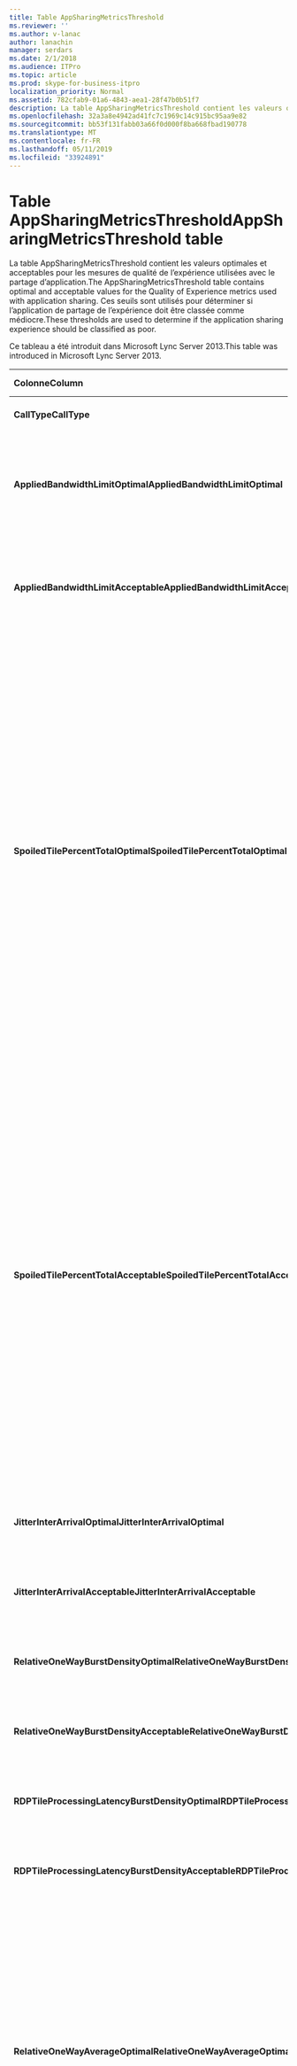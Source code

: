 ```yaml
---
title: Table AppSharingMetricsThreshold
ms.reviewer: ''
ms.author: v-lanac
author: lanachin
manager: serdars
ms.date: 2/1/2018
ms.audience: ITPro
ms.topic: article
ms.prod: skype-for-business-itpro
localization_priority: Normal
ms.assetid: 782cfab9-01a6-4843-aea1-28f47b0b51f7
description: La table AppSharingMetricsThreshold contient les valeurs optimales et acceptables pour les mesures de qualité de l’expérience utilisées avec le partage d’application. Ces seuils sont utilisés pour déterminer si l’application de partage de l’expérience doit être classée comme médiocre.
ms.openlocfilehash: 32a3a8e4942ad41fc7c1969c14c915bc95aa9e82
ms.sourcegitcommit: bb53f131fabb03a66f0d000f8ba668fbad190778
ms.translationtype: MT
ms.contentlocale: fr-FR
ms.lasthandoff: 05/11/2019
ms.locfileid: "33924891"
---
```

# <a name="appsharingmetricsthreshold-table"></a><span data-ttu-id="035f1-104">Table AppSharingMetricsThreshold</span><span class="sxs-lookup"><span data-stu-id="035f1-104">AppSharingMetricsThreshold table</span></span>
 
<span data-ttu-id="035f1-105">La table AppSharingMetricsThreshold contient les valeurs optimales et acceptables pour les mesures de qualité de l’expérience utilisées avec le partage d’application.</span><span class="sxs-lookup"><span data-stu-id="035f1-105">The AppSharingMetricsThreshold table contains optimal and acceptable values for the Quality of Experience metrics used with application sharing.</span></span> <span data-ttu-id="035f1-106">Ces seuils sont utilisés pour déterminer si l’application de partage de l’expérience doit être classée comme médiocre.</span><span class="sxs-lookup"><span data-stu-id="035f1-106">These thresholds are used to determine if the application sharing experience should be classified as poor.</span></span>
  
<span data-ttu-id="035f1-107">Ce tableau a été introduit dans Microsoft Lync Server 2013.</span><span class="sxs-lookup"><span data-stu-id="035f1-107">This table was introduced in Microsoft Lync Server 2013.</span></span>
  
|<span data-ttu-id="035f1-108">**Colonne**</span><span class="sxs-lookup"><span data-stu-id="035f1-108">**Column**</span></span>|<span data-ttu-id="035f1-109">**Type de données**</span><span class="sxs-lookup"><span data-stu-id="035f1-109">**Data Type**</span></span>|<span data-ttu-id="035f1-110">**Clé/Index**</span><span class="sxs-lookup"><span data-stu-id="035f1-110">**Key/Index**</span></span>|<span data-ttu-id="035f1-111">**Détails**</span><span class="sxs-lookup"><span data-stu-id="035f1-111">**Details**</span></span>|
|:-----|:-----|:-----|:-----|
|<span data-ttu-id="035f1-112">**CallType**</span><span class="sxs-lookup"><span data-stu-id="035f1-112">**CallType**</span></span> <br/> |<span data-ttu-id="035f1-113">int</span><span class="sxs-lookup"><span data-stu-id="035f1-113">int</span></span>  <br/> |<span data-ttu-id="035f1-114">Principal</span><span class="sxs-lookup"><span data-stu-id="035f1-114">Primary</span></span>  <br/> |<span data-ttu-id="035f1-115">Type d’appel a été passé.</span><span class="sxs-lookup"><span data-stu-id="035f1-115">Type of call that was placed.</span></span>  <br/> |
|<span data-ttu-id="035f1-116">**AppliedBandwidthLimitOptimal**</span><span class="sxs-lookup"><span data-stu-id="035f1-116">**AppliedBandwidthLimitOptimal**</span></span> <br/> |<span data-ttu-id="035f1-117">int</span><span class="sxs-lookup"><span data-stu-id="035f1-117">int</span></span>  <br/> ||<span data-ttu-id="035f1-118">Limitation de bande passante optimale pour le partage d’application.</span><span class="sxs-lookup"><span data-stu-id="035f1-118">Optimal bandwidth limitation for application sharing.</span></span> <span data-ttu-id="035f1-119">La valeur par défaut est 1000000.</span><span class="sxs-lookup"><span data-stu-id="035f1-119">The default value is 1000000.</span></span>  <br/> |
|<span data-ttu-id="035f1-120">**AppliedBandwidthLimitAcceptable**</span><span class="sxs-lookup"><span data-stu-id="035f1-120">**AppliedBandwidthLimitAcceptable**</span></span> <br/> |<span data-ttu-id="035f1-121">int</span><span class="sxs-lookup"><span data-stu-id="035f1-121">int</span></span>  <br/> ||<span data-ttu-id="035f1-122">Limitation de bande passante acceptable pour le partage d’application.</span><span class="sxs-lookup"><span data-stu-id="035f1-122">Acceptable bandwidth limitation for application sharing.</span></span> <span data-ttu-id="035f1-123">La valeur par défaut est 500000.</span><span class="sxs-lookup"><span data-stu-id="035f1-123">The default value is 500000.</span></span>  <br/> |
|<span data-ttu-id="035f1-124">**SpoiledTilePercentTotalOptimal**</span><span class="sxs-lookup"><span data-stu-id="035f1-124">**SpoiledTilePercentTotalOptimal**</span></span> <br/> |<span data-ttu-id="035f1-125">Decimal(5,2)</span><span class="sxs-lookup"><span data-stu-id="035f1-125">decimal(5,2)</span></span>  <br/> ||<span data-ttu-id="035f1-126">Taux optimal pour les mosaïques « altérées » pour classer une qualité de partage d’Application.</span><span class="sxs-lookup"><span data-stu-id="035f1-126">Optimal percentage rate for "spoiled" tiles for classifying an Application Sharing quality.</span></span> <span data-ttu-id="035f1-127">Cette valeur est le pourcentage du contenu dans le fichier partagé qui n’a pas atteint le spectateur.</span><span class="sxs-lookup"><span data-stu-id="035f1-127">This value is the percentage of the content from the sharer that did not reach the viewer.</span></span> <span data-ttu-id="035f1-128">Le contenu peut être ignoré (ou endommagé) lorsque le fichier partagé ignore les mosaïques à partir de la source graphique ou la ASMCU disposer en mosaïque ignore disposer en mosaïque à partir du fichier partagé respectivement.</span><span class="sxs-lookup"><span data-stu-id="035f1-128">Content may be discarded (or spoiled) when the sharer discards tiles from the graphics source or the ASMCU tiles discards tiles from Sharer respectively.</span></span> <span data-ttu-id="035f1-129">La valeur par défaut est % 11.</span><span class="sxs-lookup"><span data-stu-id="035f1-129">The default value is 11 percent.</span></span>  <br/> |
|<span data-ttu-id="035f1-130">**SpoiledTilePercentTotalAcceptable**</span><span class="sxs-lookup"><span data-stu-id="035f1-130">**SpoiledTilePercentTotalAcceptable**</span></span> <br/> |<span data-ttu-id="035f1-131">Decimal(5,2)</span><span class="sxs-lookup"><span data-stu-id="035f1-131">decimal(5,2)</span></span>  <br/> ||<span data-ttu-id="035f1-132">Pourcentage acceptable pour les mosaïques « altérées » pour classer une qualité de partage d’Application.</span><span class="sxs-lookup"><span data-stu-id="035f1-132">Acceptable percentage rate for "spoiled" tiles for classifying an Application Sharing quality.</span></span> <span data-ttu-id="035f1-133">Cette valeur est le pourcentage du contenu dans le fichier partagé qui n’a pas atteint le spectateur.</span><span class="sxs-lookup"><span data-stu-id="035f1-133">This value is the percentage of the content from the sharer that did not reach the viewer.</span></span> <span data-ttu-id="035f1-134">Le contenu peut être ignoré (ou endommagé) lorsque le fichier partagé ignore les mosaïques à partir de la source graphique ou la ASMCU disposer en mosaïque ignore disposer en mosaïque à partir du fichier partagé respectivement.</span><span class="sxs-lookup"><span data-stu-id="035f1-134">Content may be discarded (or spoiled) when the sharer discards tiles from the graphics source or the ASMCU tiles discards tiles from Sharer respectively.</span></span> <span data-ttu-id="035f1-135">La valeur par défaut est de 36 %.</span><span class="sxs-lookup"><span data-stu-id="035f1-135">The default value is 36 percent.</span></span>  <br/> |
|<span data-ttu-id="035f1-136">**JitterInterArrivalOptimal**</span><span class="sxs-lookup"><span data-stu-id="035f1-136">**JitterInterArrivalOptimal**</span></span> <br/> |<span data-ttu-id="035f1-137">int</span><span class="sxs-lookup"><span data-stu-id="035f1-137">int</span></span>  <br/> ||<span data-ttu-id="035f1-138">Cette colonne n’est pas utilisée dans Microsoft Lync Server 2013.</span><span class="sxs-lookup"><span data-stu-id="035f1-138">This column is not used in Microsoft Lync Server 2013.</span></span>  <br/> |
|<span data-ttu-id="035f1-139">**JitterInterArrivalAcceptable**</span><span class="sxs-lookup"><span data-stu-id="035f1-139">**JitterInterArrivalAcceptable**</span></span> <br/> |<span data-ttu-id="035f1-140">int</span><span class="sxs-lookup"><span data-stu-id="035f1-140">int</span></span>  <br/> ||<span data-ttu-id="035f1-141">Cette colonne n’est pas utilisée dans Microsoft Lync Server 2013.</span><span class="sxs-lookup"><span data-stu-id="035f1-141">This column is not used in Microsoft Lync Server 2013.</span></span>  <br/> |
|<span data-ttu-id="035f1-142">**RelativeOneWayBurstDensityOptimal**</span><span class="sxs-lookup"><span data-stu-id="035f1-142">**RelativeOneWayBurstDensityOptimal**</span></span> <br/> |<span data-ttu-id="035f1-143">float</span><span class="sxs-lookup"><span data-stu-id="035f1-143">float</span></span>  <br/> ||<span data-ttu-id="035f1-144">Cette colonne n’est pas utilisée dans Microsoft Lync Server 2013.</span><span class="sxs-lookup"><span data-stu-id="035f1-144">This column is not used in Microsoft Lync Server 2013.</span></span>  <br/> |
|<span data-ttu-id="035f1-145">**RelativeOneWayBurstDensityAcceptable**</span><span class="sxs-lookup"><span data-stu-id="035f1-145">**RelativeOneWayBurstDensityAcceptable**</span></span> <br/> |<span data-ttu-id="035f1-146">float</span><span class="sxs-lookup"><span data-stu-id="035f1-146">float</span></span>  <br/> ||<span data-ttu-id="035f1-147">Cette colonne n’est pas utilisée dans Microsoft Lync Server 2013.</span><span class="sxs-lookup"><span data-stu-id="035f1-147">This column is not used in Microsoft Lync Server 2013.</span></span>  <br/> |
|<span data-ttu-id="035f1-148">**RDPTileProcessingLatencyBurstDensityOptimal**</span><span class="sxs-lookup"><span data-stu-id="035f1-148">**RDPTileProcessingLatencyBurstDensityOptimal**</span></span> <br/> |<span data-ttu-id="035f1-149">float</span><span class="sxs-lookup"><span data-stu-id="035f1-149">float</span></span>  <br/> ||<span data-ttu-id="035f1-150">Cette colonne n’est pas utilisée dans Microsoft Lync Server 2013.</span><span class="sxs-lookup"><span data-stu-id="035f1-150">This column is not used in Microsoft Lync Server 2013.</span></span>  <br/> |
|<span data-ttu-id="035f1-151">**RDPTileProcessingLatencyBurstDensityAcceptable**</span><span class="sxs-lookup"><span data-stu-id="035f1-151">**RDPTileProcessingLatencyBurstDensityAcceptable**</span></span> <br/> |<span data-ttu-id="035f1-152">float</span><span class="sxs-lookup"><span data-stu-id="035f1-152">float</span></span>  <br/> ||<span data-ttu-id="035f1-153">Cette colonne n’est pas utilisée dans Microsoft Lync Server 2013.</span><span class="sxs-lookup"><span data-stu-id="035f1-153">This column is not used in Microsoft Lync Server 2013.</span></span>  <br/> |
|<span data-ttu-id="035f1-154">**RelativeOneWayAverageOptimal**</span><span class="sxs-lookup"><span data-stu-id="035f1-154">**RelativeOneWayAverageOptimal**</span></span> <br/> |<span data-ttu-id="035f1-155">float</span><span class="sxs-lookup"><span data-stu-id="035f1-155">float</span></span>  <br/> ||<span data-ttu-id="035f1-156">Valeur optimale pour le délai relatif à sens unique entre les points de terminaison deux multimédia impliquées dans le partage d’application.</span><span class="sxs-lookup"><span data-stu-id="035f1-156">Optimal value for the relative one-way delay between the two media endpoints involved in the application sharing.</span></span> <span data-ttu-id="035f1-157">Il s’agit d’une mesure de latence sur un seul tronçon.</span><span class="sxs-lookup"><span data-stu-id="035f1-157">This is a single-hop latency measure.</span></span> <span data-ttu-id="035f1-158">La valeur par défaut est secondes 1.0.</span><span class="sxs-lookup"><span data-stu-id="035f1-158">The default value is 1.0 seconds.</span></span>  <br/> <span data-ttu-id="035f1-159">La colonne a été introduite dans Microsoft Lync Server 2013.</span><span class="sxs-lookup"><span data-stu-id="035f1-159">The column was introduced in Microsoft Lync Server 2013.</span></span>  <br/> |
|<span data-ttu-id="035f1-160">**RelativeOneWayAverageAcceptable**</span><span class="sxs-lookup"><span data-stu-id="035f1-160">**RelativeOneWayAverageAcceptable**</span></span> <br/> |<span data-ttu-id="035f1-161">float</span><span class="sxs-lookup"><span data-stu-id="035f1-161">float</span></span>  <br/> ||<span data-ttu-id="035f1-162">Valeur optimale pour le délai relatif à sens unique entre les points de terminaison deux multimédia impliquées dans le partage d’application.</span><span class="sxs-lookup"><span data-stu-id="035f1-162">Optimal value for the relative one-way delay between the two media endpoints involved in the application sharing.</span></span> <span data-ttu-id="035f1-163">Il s’agit d’une mesure de latence sur un seul tronçon.</span><span class="sxs-lookup"><span data-stu-id="035f1-163">This is a single-hop latency measure.</span></span> <span data-ttu-id="035f1-164">La valeur par défaut est 1,75 secondes.</span><span class="sxs-lookup"><span data-stu-id="035f1-164">The default value is 1.75 seconds.</span></span>  <br/> <span data-ttu-id="035f1-165">La colonne a été introduite dans Microsoft Lync Server 2013.</span><span class="sxs-lookup"><span data-stu-id="035f1-165">The column was introduced in Microsoft Lync Server 2013.</span></span>  <br/> |
|<span data-ttu-id="035f1-166">**RDPTileProcessingLatencyAverageOptimal**</span><span class="sxs-lookup"><span data-stu-id="035f1-166">**RDPTileProcessingLatencyAverageOptimal**</span></span> <br/> |<span data-ttu-id="035f1-167">float</span><span class="sxs-lookup"><span data-stu-id="035f1-167">float</span></span>  <br/> ||<span data-ttu-id="035f1-168">Valeur optimale de la mosaïque RDP moyenne de traitement latence dans le serveur de conférence en tant que pendant la durée de la session de visualisation.</span><span class="sxs-lookup"><span data-stu-id="035f1-168">Optimal value of the average RDP tile processing latency in the AS Conferencing Server over the duration of the viewing session.</span></span> <span data-ttu-id="035f1-169">Latence est la différence entre lorsque l’image de démarrage est codée sur le serveur (partagé ou MCU en fonction du scénario) et la même image de démarrage est décodée dans la visionneuse.</span><span class="sxs-lookup"><span data-stu-id="035f1-169">Latency is the time difference between when the Start Frame is encoded on the server (sharer or MCU depending on the scenario) and the same Start Frame is decoded on the viewer.</span></span>  <br/> <span data-ttu-id="035f1-170">Une moyenne élevée indique un délai plus long pour l’expérience de visionnage.</span><span class="sxs-lookup"><span data-stu-id="035f1-170">A high average reflects a longer delay in the viewing experience.</span></span> <span data-ttu-id="035f1-171">Un serveur de conférence surchargé peut rencontrer des délais moyens plus élevés.</span><span class="sxs-lookup"><span data-stu-id="035f1-171">An overloaded conferencing server may experience higher average delays.</span></span> <span data-ttu-id="035f1-172">La valeur par défaut est 200 ms.</span><span class="sxs-lookup"><span data-stu-id="035f1-172">The default value is 200ms.</span></span>  <br/> <span data-ttu-id="035f1-173">La colonne a été introduite dans Microsoft Lync Server 2013.</span><span class="sxs-lookup"><span data-stu-id="035f1-173">The column was introduced in Microsoft Lync Server 2013.</span></span>  <br/> |
|<span data-ttu-id="035f1-174">**RDPTileProcessingLatencyAverageAcceptable**</span><span class="sxs-lookup"><span data-stu-id="035f1-174">**RDPTileProcessingLatencyAverageAcceptable**</span></span> <br/> |<span data-ttu-id="035f1-175">float</span><span class="sxs-lookup"><span data-stu-id="035f1-175">float</span></span>  <br/> ||<span data-ttu-id="035f1-176">Valeur de la mosaïque RDP moyenne de traitement latence dans le serveur de conférence en tant que pendant la durée de la session de visualisation.</span><span class="sxs-lookup"><span data-stu-id="035f1-176">Acceptable value of the average RDP tile processing latency in the AS Conferencing Server over the duration of the viewing session.</span></span> <span data-ttu-id="035f1-177">Latence est la différence entre lorsque l’image de démarrage est codée sur le serveur (partagé ou MCU en fonction du scénario) et la même image de démarrage est décodée dans la visionneuse.</span><span class="sxs-lookup"><span data-stu-id="035f1-177">Latency is the time difference between when the Start Frame is encoded on the server (sharer or MCU depending on the scenario) and the same Start Frame is decoded on the viewer.</span></span>  <br/> <span data-ttu-id="035f1-178">Une moyenne élevée indique un délai plus long pour l’expérience de visionnage.</span><span class="sxs-lookup"><span data-stu-id="035f1-178">A high average reflects a longer delay in the viewing experience.</span></span> <span data-ttu-id="035f1-179">Un serveur de conférence surchargé peut rencontrer des délais moyens plus élevés.</span><span class="sxs-lookup"><span data-stu-id="035f1-179">An overloaded conferencing server may experience higher average delays.</span></span> <span data-ttu-id="035f1-180">La valeur par défaut est 200 ms.</span><span class="sxs-lookup"><span data-stu-id="035f1-180">The default value is 200ms.</span></span>  <br/> <span data-ttu-id="035f1-181">La colonne a été introduite dans Microsoft Lync Server 2013.</span><span class="sxs-lookup"><span data-stu-id="035f1-181">The column was introduced in Microsoft Lync Server 2013.</span></span>  <br/> |
   

